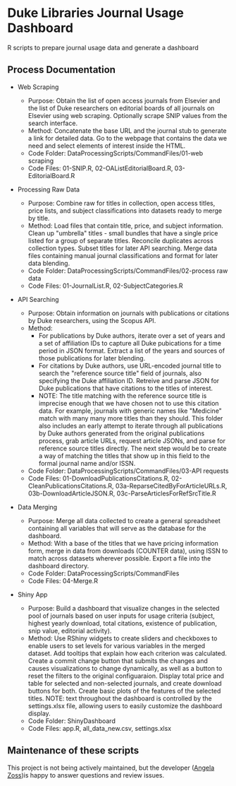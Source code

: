 # Duke Libraries Journal Usage Dashboard
R scripts to prepare journal usage data and generate a dashboard

## Process Documentation

* Web Scraping
    * Purpose: Obtain the list of open access journals from Elsevier and the list of Duke researchers on editorial boards of all journals on Elsevier using web scraping. Optionally scrape SNIP values from the search interface.
    * Method: Concatenate the base URL and the journal stub to generate a link for detailed data. Go to the webpage that contains the data we need and select elements of interest inside the HTML.
    * Code Folder: DataProcessingScripts/CommandFiles/01-web scraping
    * Code Files: 01-SNIP.R, 02-OAListEditorialBoard.R, 03-EditorialBoard.R

	
* Processing Raw Data
    * Purpose: Combine raw for titles in collection, open access titles, price lists, and subject classifications into datasets ready to merge by title.
    * Method: Load files that contain title, price, and subject information. Clean up "umbrella" titles - small bundles that have a single price listed for a group of separate titles. Reconcile duplicates across collection types. Subset titles for later API searching. Merge data files containing manual journal classifications and format for later data blending.
    * Code Folder: DataProcessingScripts/CommandFiles/02-process raw data
    * Code Files: 01-JournalList.R, 02-SubjectCategories.R


* API Searching
    * Purpose: Obtain information on journals with publications or citations by Duke researchers, using the Scopus API. 
    * Method:
        * For publications by Duke authors, iterate over a set of years and a set of affiliation IDs to capture all Duke pubications for a time period in JSON format. Extract a list of the years and sources of those publications for later blending. 
        * For citations by Duke authors, use URL-encoded journal title to search the "reference source title" field of journals, also specifying the Duke affiliation ID. Retreive and parse JSON for Duke publications that have citations to the titles of interest.
        * NOTE: The title matching with the reference source title is imprecise enough that we have chosen not to use this citation data. For example, journals with generic names like "Medicine" match with many many more titles than they should. This folder also includes an early attempt to iterate through all publications by Duke authors generated from the original publications process, grab article URLs, request article JSONs, and parse for reference source titles directly. The next step would be to create a way of matching the titles that show up in this field to the formal journal name and/or ISSN. 
    * Code Folder: DataProcessingScripts/CommandFiles/03-API requests
    * Code Files: 01-DownloadPublicationsCitations.R, 02-CleanPublicationsCitations.R, 03a-ReparseCitedByForArticleURLs.R, 03b-DownloadArticleJSON.R, 03c-ParseArticlesForRefSrcTitle.R
	

* Data Merging
    * Purpose: Merge all data collected to create a general spreadsheet containing all variables that will serve as the database for the dashboard.
    * Method: With a base of the titles that we have pricing information form, merge in data from downloads (COUNTER data), using ISSN to match across datasets wherever possible. Export a file into the dashboard directory.
    * Code Folder: DataProcessingScripts/CommandFiles
    * Code Files: 04-Merge.R
	

* Shiny App
    * Purpose: Build a dashboard that visualize changes in the selected pool of journals based on user inputs for usage criteria (subject, highest yearly download, total citations, existence of publication, snip value, editorial activity).
    * Method: Use RShiny widgets to create sliders and checkboxes to enable users to set levels for various variables in the merged dataset. Add tooltips that explain how each criterion was calculated. Create a commit change button that submits the changes and causes visualizations to change dynamically, as well as a button to reset the filters to the original configuaraion. Display total price and table for selected and non-selected journals, and create download buttons for both. Create basic plots of the features of the selected titles. NOTE: text throughout the dashboard is controlled by the settings.xlsx file, allowing users to easily customize the dashboard display.
    * Code Folder: ShinyDashboard
    * Code Files: app.R, all_data_new.csv, settings.xlsx

## Maintenance of these scripts

This project is not being actively maintained, but the developer ([Angela Zoss](https://library.duke.edu/about/directory/staff/angela.zoss))is happy to answer questions and review issues.
